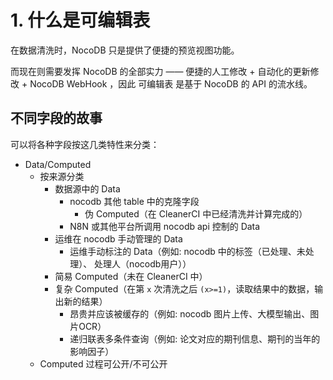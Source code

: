 # 1. 什么是可编辑表

在数据清洗时，NocoDB 只是提供了便捷的预览视图功能。

而现在则需要发挥 NocoDB 的全部实力 —— 便捷的人工修改 + 自动化的更新修改 + NocoDB WebHook ，因此 可编辑表 是基于 NocoDB 的 API 的流水线。

## 不同字段的故事

可以将各种字段按这几类特性来分类：

* Data/Computed
    * 按来源分类
        * 数据源中的 Data
            * nocodb 其他 table 中的克隆字段
                * 伪 Computed（在 CleanerCI 中已经清洗并计算完成的）
            * N8N 或其他平台所调用 nocodb api 控制的 Data
        * 运维在 nocodb 手动管理的 Data
            * 运维手动标注的 Data（例如: nocodb 中的标签（已处理、未处理）、 处理人（nocodb用户））
        * 简易 Computed（未在 CleanerCI 中）
        * 复杂 Computed（在第 `x` 次清洗之后 `(x>=1)`，读取结果中的数据，输出新的结果）
            * 昂贵并应该被缓存的（例如: nocodb 图片上传、大模型输出、图片OCR）
            * 递归联表多条件查询（例如: 论文对应的期刊信息、期刊的当年的影响因子）
    * Computed 过程可公开/不可公开

        